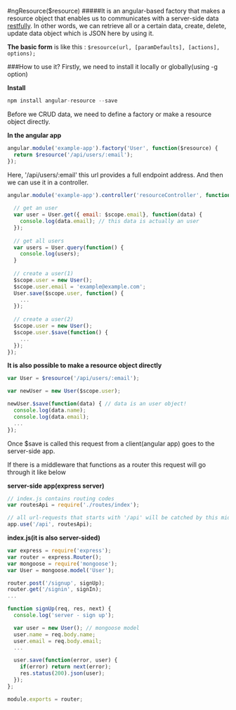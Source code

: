 #ngResource($resource)
#####It is an angular-based factory that makes a resource object that enables us to communicates with a server-side data [restfully](https://en.wikipedia.org/wiki/Representational_state_transfer).
In other words, we can retrieve all or a certain data, create, delete, update data object which is JSON here by using it.

**The basic form** is like this : ```$resource(url, [paramDefaults], [actions], options);```

###How to use it?
Firstly, we need to install it locally or globally(using -g option)

**Install**
```javascript
npm install angular-resource --save
```

Before we CRUD data, we need to define a factory or make a resource object directly.

**In the angular app**
```javascript
angular.module('example-app').factory('User', function($resource) {
  return $resource('/api/users/:email');
});
```
Here, '/api/users/:email' this url provides a full endpoint address.
And then we can use it in a controller.
```javascript
angular.module('example-app').controller('resourceController', function($scope, User) {
  
  // get an user
  var user = User.get({ email: $scope.email}, function(data) {
    console.log(data.email); // this data is actually an user
  });
  
  // get all users
  var users = User.query(function() {
    console.log(users);
  }
  
  // create a user(1) 
  $scope.user = new User();
  $scope.user.email = 'example@example.com';
  User.save($scope.user, function() {
    ...
  });
  
  // create a user(2)
  $scope.user = new User();
  $scope.user.$save(function() {
    ...
  });
});
```

**It is also possible to make a resource object directly**
```javascript
var User = $resource('/api/users/:email');

var newUser = new User($scope.user);

newUser.$save(function(data) { // data is an user object!
  console.log(data.name);
  console.log(data.email); 
  ...
});
```

Once $save is called this request from a client(angular app) goes to the server-side app.

If there is a middleware that functions as a router this request will go through it like below

**server-side app(express server)**
```javascript
// index.js contains routing codes
var routesApi = require('./routes/index');

// all url-requests that starts with '/api' will be catched by this middleware
app.use('/api', routesApi);
```

**index.js(it is also server-sided)**
```javascript
var express = require('express');
var router = express.Router();
var mongoose = require('mongoose');
var User = mongoose.model('User');

router.post('/signup', signUp);
router.get('/signin', signIn);
...

function signUp(req, res, next) {
  console.log('server - sign up');

  var user = new User(); // mongoose model
  user.name = req.body.name;
  user.email = req.body.email;
  ...

  user.save(function(error, user) {
    if(error) return next(error);
    res.status(200).json(user);
  });
};

module.exports = router;
```
